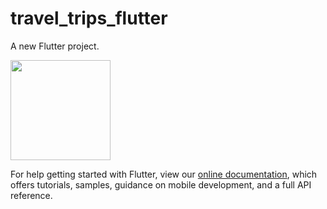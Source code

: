 # travel_trips_flutter

A new Flutter project.

<img src="Images/screenshot_app.png" width="160">

For help getting started with Flutter, view our 
[online documentation](https://flutter.io/docs), which offers tutorials, 
samples, guidance on mobile development, and a full API reference.
